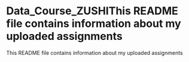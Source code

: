 # Data_Course_ZUSHIThis README file contains information about my uploaded assignments
This README file contains information about my uploaded assignments
